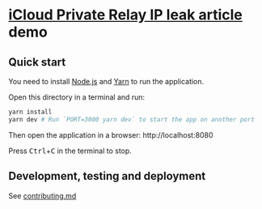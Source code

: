 # [iCloud Private Relay IP leak article](https://fingerprintjs.com/blog/ios15-icloud-private-relay-vulnerability/) demo

## Quick start

You need to install [Node.js](https://nodejs.org) and [Yarn](https://yarnpkg.com) to run the application.

Open this directory in a terminal and run:

```bash
yarn install
yarn dev # Run `PORT=3000 yarn dev` to start the app on another port
```

Then open the application in a browser: http://localhost:8080

Press <kbd>Ctrl</kbd>+<kbd>C</kbd> in the terminal to stop.

## Development, testing and deployment

See [contributing.md](contributing.md)
